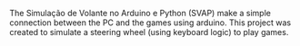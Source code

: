 The Simulação de Volante no Arduino e Python (SVAP) make a simple connection between the PC and the games using arduino. This project was created to simulate a steering wheel (using keyboard logic) to play games.
